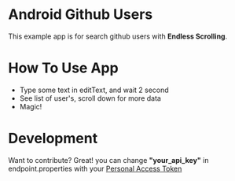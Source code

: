# Android Github Users

This example app is for search github users with **Endless Scrolling**.

# How To Use App
  - Type some text in editText, and wait 2 second
  - See list of user's, scroll down for more data
  - Magic!

# Development

Want to contribute? Great!
you can change **"your_api_key"** in endpoint.properties with your [Personal Access Token](https://help.github.com/en/github/authenticating-to-github/creating-a-personal-access-token-for-the-command-line) 

